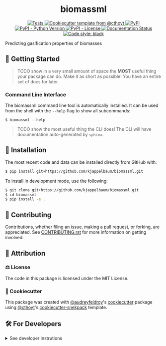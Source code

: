 <!--
<p align="center">
  <img src="https://github.com/kjappelbaum/biomassml/raw/main/docs/source/logo.png" height="150">
</p>
-->

<h1 align="center">
  biomassml
</h1>

<p align="center">
    <a href="https://github.com/kjappelbaum/biomassml/actions?query=workflow%3ATests">
        <img alt="Tests" src="https://github.com/kjappelbaum/biomassml/workflows/Tests/badge.svg" />
    </a>
    <a href="https://github.com/cthoyt/cookiecutter-python-package">
        <img alt="Cookiecutter template from @cthoyt" src="https://img.shields.io/badge/Cookiecutter-python--package-yellow" /> 
    </a>
    <a href="https://pypi.org/project/biomassml">
        <img alt="PyPI" src="https://img.shields.io/pypi/v/biomassml" />
    </a>
    <a href="https://pypi.org/project/biomassml">
        <img alt="PyPI - Python Version" src="https://img.shields.io/pypi/pyversions/biomassml" />
    </a>
    <a href="https://github.com/kjappelbaum/biomassml/blob/main/LICENSE">
        <img alt="PyPI - License" src="https://img.shields.io/pypi/l/biomassml" />
    </a>
    <a href='https://biomassml.readthedocs.io/en/latest/?badge=latest'>
        <img src='https://readthedocs.org/projects/biomassml/badge/?version=latest' alt='Documentation Status' />
    </a>
    <a href='https://github.com/psf/black'>
        <img src='https://img.shields.io/badge/code%20style-black-000000.svg' alt='Code style: black' />
    </a>
</p>

Predicting gasification properties of biomasses

## 💪 Getting Started

> TODO show in a very small amount of space the **MOST** useful thing your package can do.
Make it as short as possible! You have an entire set of docs for later.

### Command Line Interface

The biomassml command line tool is automatically installed. It can
be used from the shell with the `--help` flag to show all subcommands:

```shell
$ biomassml --help
```

> TODO show the most useful thing the CLI does! The CLI will have documentation auto-generated
by `sphinx`.

## 🚀 Installation

<!-- Uncomment this section after your first ``tox -e finish``
The most recent release can be installed from
[PyPI](https://pypi.org/project/biomassml/) with:

```bash
$ pip install biomassml
```
-->

The most recent code and data can be installed directly from GitHub with:

```bash
$ pip install git+https://github.com/kjappelbaum/biomassml.git
```

To install in development mode, use the following:

```bash
$ git clone git+https://github.com/kjappelbaum/biomassml.git
$ cd biomassml
$ pip install -e .
```

## 👐 Contributing

Contributions, whether filing an issue, making a pull request, or forking, are appreciated. See
[CONTRIBUTING.rst](https://github.com/kjappelbaum/biomassml/blob/master/CONTRIBUTING.rst) for more information on getting involved.

## 👋 Attribution

### ⚖️ License

The code in this package is licensed under the MIT License.

<!--
### 📖 Citation

Citation goes here!
-->

<!--
### 🎁 Support

This project has been supported by the following organizations (in alphabetical order):

- [Harvard Program in Therapeutic Science - Laboratory of Systems Pharmacology](https://hits.harvard.edu/the-program/laboratory-of-systems-pharmacology/)

-->

<!--
### 💰 Funding

This project has been supported by the following grants:

| Funding Body                                             | Program                                                                                                                       | Grant           |
|----------------------------------------------------------|-------------------------------------------------------------------------------------------------------------------------------|-----------------|
| DARPA                                                    | [Automating Scientific Knowledge Extraction (ASKE)](https://www.darpa.mil/program/automating-scientific-knowledge-extraction) | HR00111990009   |
-->

### 🍪 Cookiecutter

This package was created with [@audreyfeldroy](https://github.com/audreyfeldroy)'s
[cookiecutter](https://github.com/cookiecutter/cookiecutter) package using [@cthoyt](https://github.com/cthoyt)'s
[cookiecutter-snekpack](https://github.com/cthoyt/cookiecutter-snekpack) template.

## 🛠️ For Developers

<details>
  <summary>See developer instrutions</summary>

  
The final section of the README is for if you want to get involved by making a code contribution.

### ❓ Testing

After cloning the repository and installing `tox` with `pip install tox`, the unit tests in the `tests/` folder can be
run reproducibly with:

```shell
$ tox
```

Additionally, these tests are automatically re-run with each commit in a [GitHub Action](https://github.com/kjappelbaum/biomassml/actions?query=workflow%3ATests).

### 📦 Making a Release

After installing the package in development mode and installing
`tox` with `pip install tox`, the commands for making a new release are contained within the `finish` environment
in `tox.ini`. Run the following from the shell:

```shell
$ tox -e finish
```

This script does the following:

1. Uses BumpVersion to switch the version number in the `setup.cfg` and
   `src/biomassml/version.py` to not have the `-dev` suffix
2. Packages the code in both a tar archive and a wheel
3. Uploads to PyPI using `twine`. Be sure to have a `.pypirc` file configured to avoid the need for manual input at this
   step
4. Push to GitHub. You'll need to make a release going with the commit where the version was bumped.
5. Bump the version to the next patch. If you made big changes and want to bump the version by minor, you can
   use `tox -e bumpversion minor` after.
</details>
